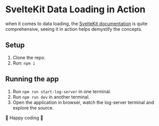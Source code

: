 # SvelteKit Data Loading in Action

when it comes to data loading, the [SvelteKit documentation](https://svelte.dev/docs/kit/load) is quite comprehensive, seeing it in action helps demystify the concepts.

## Setup

1. Clone the repo.
2. Run: `npm i`

## Running the app

1. Run `npm run start:log-server` in one terminal.
2. Run `npm run dev` in another terminal.
3. Open the application in browser, watch the log-server terminal and explore the source.

:metal: Happy coding :metal:
